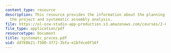 ```yaml
---
content_type: resource
description: This resource provides the information about the planning process for
  the project and systematic assembly analysis.
file: https://ol-ocw-studio-app-production.s3.amazonaws.com/courses/2-875-mechanical-assembly-and-its-role-in-product-development-fall-2004/dd768b21f5003f723bfae1bfdce0f16f_systematc_proces.pdf
file_type: application/pdf
resourcetype: Document
title: systematc_proces.pdf
uid: dd768b21-f500-3f72-3bfa-e1bfdce0f16f
---
```


